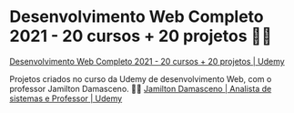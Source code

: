 # Desenvolvimento Web Completo 2021 - 20 cursos + 20 projetos :man_student:

[Desenvolvimento Web Completo 2021 - 20 cursos + 20 projetos | Udemy](https://www.udemy.com/course/web-completo/)

Projetos criados no curso da Udemy de desenvolvimento Web, com o professor Jamilton Damasceno. :man_teacher: [Jamilton Damasceno | Analista de sistemas e Professor | Udemy](https://www.udemy.com/user/jamiltondamasceno/)

